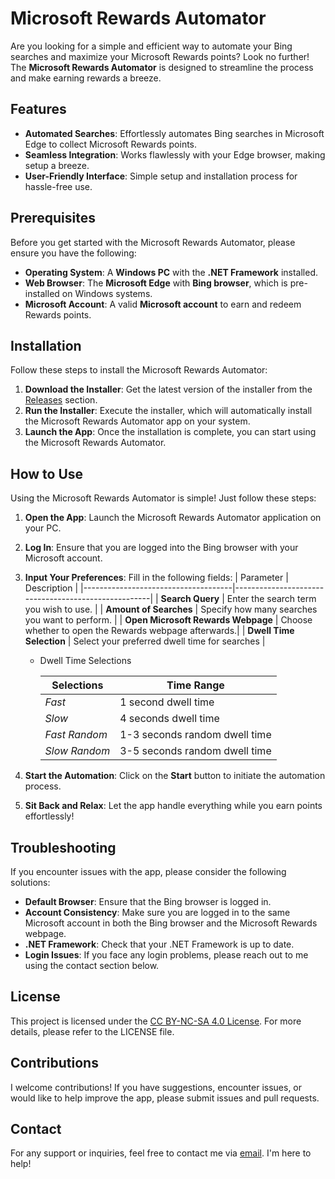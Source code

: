# Microsoft Rewards Automator

Are you looking for a simple and efficient way to automate your Bing searches and maximize your Microsoft Rewards points? Look no further! The **Microsoft Rewards Automator** is designed to streamline the process and make earning rewards a breeze.

## Features

- **Automated Searches**: Effortlessly automates Bing searches in Microsoft Edge to collect Microsoft Rewards points.
- **Seamless Integration**: Works flawlessly with your Edge browser, making setup a breeze.
- **User-Friendly Interface**: Simple setup and installation process for hassle-free use.

## Prerequisites

Before you get started with the Microsoft Rewards Automator, please ensure you have the following:

- **Operating System**: A **Windows PC** with the **.NET Framework** installed.
- **Web Browser**: The **Microsoft Edge** with **Bing browser**, which is pre-installed on Windows systems.
- **Microsoft Account**: A valid **Microsoft account** to earn and redeem Rewards points.

## Installation

Follow these steps to install the Microsoft Rewards Automator:

1. **Download the Installer**: Get the latest version of the installer from the [Releases](https://github.com/max9836/microsoft-rewards-automator/releases/latest) section.
2. **Run the Installer**: Execute the installer, which will automatically install the Microsoft Rewards Automator app on your system.
3. **Launch the App**: Once the installation is complete, you can start using the Microsoft Rewards Automator.

## How to Use

Using the Microsoft Rewards Automator is simple! Just follow these steps:

1. **Open the App**: Launch the Microsoft Rewards Automator application on your PC.
2. **Log In**: Ensure that you are logged into the Bing browser with your Microsoft account.
3. **Input Your Preferences**: Fill in the following fields:
   | Parameter                           | Description                                         |
   |-------------------------------------|-----------------------------------------------------|
   | **Search Query**                   | Enter the search term you wish to use.              |
   | **Amount of Searches**             | Specify how many searches you want to perform.      |
   | **Open Microsoft Rewards Webpage** | Choose whether to open the Rewards webpage afterwards.|
   | **Dwell Time Selection**           | Select your preferred dwell time for searches      |

    - Dwell Time Selections
      
       | Selections                         | Time Range                                          |
       |------------------------------------|-----------------------------------------------------|
       | *Fast*                             | 1 second dwell time                                 |
       | *Slow*                             | 4 seconds dwell time                                |
       | *Fast Random*                      | 1-3 seconds random dwell time                       |
       | *Slow Random*                      | 3-5 seconds random dwell time                       |

   
4. **Start the Automation**: Click on the **Start** button to initiate the automation process.
5. **Sit Back and Relax**: Let the app handle everything while you earn points effortlessly!

## Troubleshooting

If you encounter issues with the app, please consider the following solutions:

- **Default Browser**: Ensure that the Bing browser is logged in.
- **Account Consistency**: Make sure you are logged in to the same Microsoft account in both the Bing browser and the Microsoft Rewards webpage.
- **.NET Framework**: Check that your .NET Framework is up to date.
- **Login Issues**: If you face any login problems, please reach out to me using the contact section below.

## License

This project is licensed under the [CC BY-NC-SA 4.0 License](LICENSE). For more details, please refer to the LICENSE file.

## Contributions

I welcome contributions! If you have suggestions, encounter issues, or would like to help improve the app, please submit issues and pull requests.

## Contact

For any support or inquiries, feel free to contact me via [email](mailto:max9836github@gmail.com). I'm here to help!